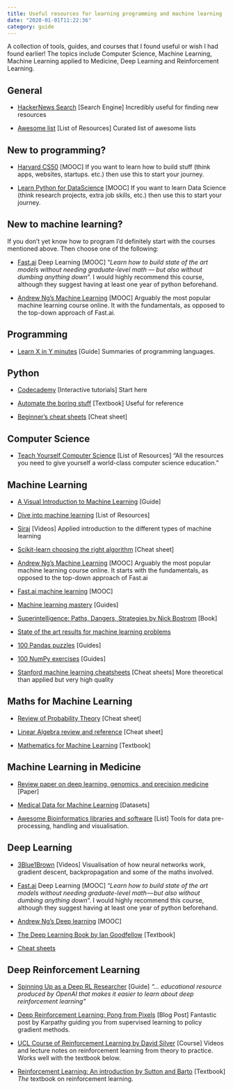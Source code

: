 ```yaml
---
title: Useful resources for learning programming and machine learning
date: "2020-01-01T11:22:36"
category: guide
---
```


A collection of tools, guides, and courses that I found useful or wish I had found earlier! The topics include Computer Science, Machine Learning, Machine Learning applied to Medicine, Deep Learning and Reinforcement Learning.

## General

- [HackerNews Search](https://medium.com/@lharries/the-hidden-power-of-hacker-news-search-d0f03845d0b5) [Search Engine] Incredibly useful for finding new resources

- [Awesome list](https://github.com/sindresorhus/awesome) [List of Resources] Curated list of awesome lists

## New to programming?

- [Harvard CS50](https://online-learning.harvard.edu/course/cs50-introduction-computer-science) [MOOC] If you want to learn how to build stuff (think apps, websites, startups. etc.) then use this to start your journey.

- [Learn Python for DataScience](https://www.datacamp.com/courses/intro-to-python-for-data-science) [MOOC] If you want to learn Data Science (think research projects, extra job skills, etc.) then use this to start your journey.

## New to machine learning?

If you don’t yet know how to program I’d definitely start with the courses mentioned above. Then choose one of the following:

- [Fast.ai](http://course.fast.ai/) Deep Learning [MOOC] “_Learn how to build state of the art models without needing graduate-level math — but also without dumbing anything down_”. I would highly recommend this course, although they suggest having at least one year of python beforehand.

- [Andrew Ng’s Machine Learning](https://www.coursera.org/learn/machine-learning) [MOOC] Arguably the most popular machine learning course online. It with the fundamentals, as opposed to the top-down approach of Fast.ai.

## Programming

- [Learn X in Y minutes](https://learnxinyminutes.com/) [Guide] Summaries of programming languages.

## Python

- [Codecademy](https://www.codecademy.com/learn/learn-python) [Interactive tutorials] Start here

- [Automate the boring stuff](https://automatetheboringstuff.com/) [Textbook] Useful for reference

- [Beginner’s cheat sheets](https://ehmatthes.github.io/pcc/cheatsheets/README.html) [Cheat sheet]

## Computer Science

- [Teach Yourself Computer Science](https://teachyourselfcs.com/) [List of Resources] “All the resources you need to give yourself a world-class computer science education.”

## Machine Learning

- [A Visual Introduction to Machine Learning](http://www.r2d3.us/visual-intro-to-machine-learning-part-1/) [Guide]

- [Dive into machine learning](http://www.r2d3.us/visual-intro-to-machine-learning-part-1/) [List of Resources]

- [Siraj](https://www.youtube.com/watch?v=T5pRlIbr6gg&list=PL2-dafEMk2A6QKz1mrk1uIGfHkC1zZ6UU) [Videos] Applied introduction to the different types of machine learning

- [Scikit-learn choosing the right algorithm](http://scikit-learn.org/stable/tutorial/machine_learning_map/index.html) [Cheat sheet]

- [Andrew Ng’s Machine Learning](https://www.coursera.org/learn/machine-learning) [MOOC] Arguably the most popular machine learning course online. It starts with the fundamentals, as opposed to the top-down approach of Fast.ai

- [Fast.ai machine learning](http://forums.fast.ai/t/another-treat-early-access-to-intro-to-machine-learning-videos/6826?source_topic_id=9285&source_topic_id=9594) [MOOC]

- [Machine learning mastery](https://machinelearningmastery.com/start-here/) [Guides]

- [Superintelligence: Paths, Dangers, Strategies by Nick Bostrom](https://www.amazon.com/Superintelligence-Dangers-Strategies-Nick-Bostrom/dp/1501227742) [Book]

- [State of the art results for machine learning problems](https://github.com/RedditSota/state-of-the-art-result-for-machine-learning-problems)

- [100 Pandas puzzles](https://github.com/ajcr/100-pandas-puzzles) [Guides]

- [100 NumPy exercises](http://www.labri.fr/perso/nrougier/teaching/numpy.100/index.html) [Guides]

- [Stanford machine learning cheatsheets](https://github.com/afshinea/stanford-cs-229-machine-learning) [Cheat sheets] More theoretical than applied but very high quality

## Maths for Machine Learning

- [Review of Probability Theory](http://cs229.stanford.edu/section/cs229-prob.pdf) [Cheat sheet]

- [Linear Algebra review and reference](http://cs229.stanford.edu/section/cs229-linalg.pdf) [Cheat sheet]

- [Mathematics for Machine Learning](https://mml-book.com/) [Textbook]

## Machine Learning in Medicine

- [Review paper on deep learning, genomics, and precision medicine](https://greenelab.github.io/deep-review/) [Paper]

- [Medical Data for Machine Learning](https://github.com/beamandrew/medical-data) [Datasets]

- [Awesome Bioinformatics libraries and software](https://github.com/danielecook/Awesome-Bioinformatics) [List] Tools for data pre-processing, handling and visualisation.

## Deep Learning

- [3Blue1Brown](https://www.youtube.com/watch?v=aircAruvnKk&list=PLZHQObOWTQDNU6R1_67000Dx_ZCJB-3pi) [Videos] Visualisation of how neural networks work, gradient descent, backpropagation and some of the maths involved.

- [Fast.ai](http://course.fast.ai/) Deep Learning [MOOC] “_Learn how to build state of the art models without needing graduate-level math — but also without dumbing anything down_”. I would highly recommend this course, although they suggest having at least one year of python beforehand.

- [Andrew Ng’s Deep learning](https://www.deeplearning.ai/) [MOOC]

- [The Deep Learning Book by Ian Goodfellow](http://www.deeplearningbook.org/) [Textbook]

- [Cheat sheets](https://becominghuman.ai/cheat-sheets-for-ai-neural-networks-machine-learning-deep-learning-big-data-678c51b4b463)

## Deep Reinforcement Learning

- [Spinning Up as a Deep RL Researcher](https://spinningup.openai.com/en/latest/spinningup/spinningup.html) [Guide] _“… educational resource produced by OpenAI that makes it easier to learn about deep reinforcement learning”_

- [Deep Reinforcement Learning: Pong from Pixels](http://karpathy.github.io/2016/05/31/rl/) [Blog Post] Fantastic post by Karpathy guiding you from supervised learning to policy gradient methods.

- [UCL Course of Reinforcement Learning by David Silver](http://www0.cs.ucl.ac.uk/staff/d.silver/web/Teaching.html) [Course] Videos and lecture notes on reinforcement learning from theory to practice. Works well with the textbook below.

- [Reinforcement Learning: An introduction by Sutton and Barto](http://incompleteideas.net/book/bookdraft2017nov5.pdf) [Textbook] _The_ textbook on reinforcement learning.
